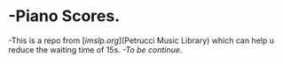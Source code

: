 # -Piano Scores.
 -This is a repo from [*imslp.org*](Petrucci Music Library) which can help u reduce the waiting time of 15s.
*-To be continue.*
